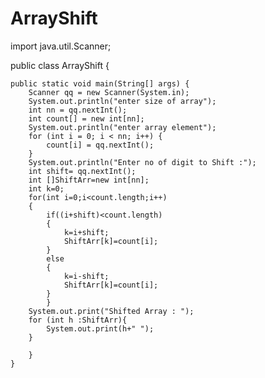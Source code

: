 # ArrayShift
import java.util.Scanner;

public class ArrayShift {

	
	public static void main(String[] args) {
		Scanner qq = new Scanner(System.in);
		System.out.println("enter size of array");
		int nn = qq.nextInt();
		int count[] = new int[nn];
		System.out.println("enter array element");
		for (int i = 0; i < nn; i++) {
			count[i] = qq.nextInt();
		}
		System.out.println("Enter no of digit to Shift :");
		int shift= qq.nextInt();
		int []ShiftArr=new int[nn];
		int k=0;
		for(int i=0;i<count.length;i++)
		{
			if((i+shift)<count.length)
			{
				k=i+shift;
				ShiftArr[k]=count[i];
			}
			else 
			{
				k=i-shift;
				ShiftArr[k]=count[i];
			}
			}
		System.out.print("Shifted Array : ");
		for (int h :ShiftArr){
			System.out.print(h+" ");
		}
			
		}
	}


